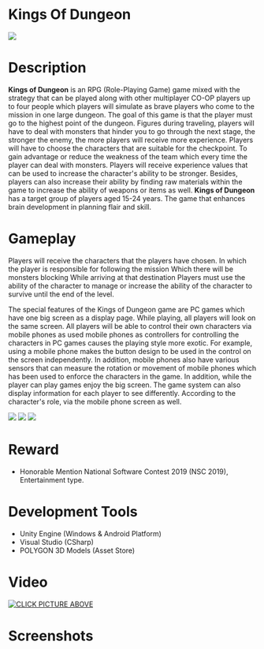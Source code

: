 # Kings Of Dungeon
![](https://i.imgur.com/LTKL6bX.jpg)
# Description
**Kings of Dungeon** is an RPG (Role-Playing Game) game mixed with the strategy that can be played along with other multiplayer CO-OP players up to four people which players will simulate as brave players who come to the mission in one large dungeon. The goal of this game is that the player must go to the highest point of the dungeon. Figures during traveling, players will have to deal with monsters that hinder you to go through the next stage, the stronger the enemy, the more players will receive more experience. Players will have to choose the characters that are suitable for the checkpoint. To gain advantage or reduce the weakness of the team which every time the player can deal with monsters. Players will receive experience values that can be used to increase the character's ability to be stronger. Besides, players can also increase their ability by finding raw materials within the game to increase the ability of weapons or items as well. **Kings of Dungeon** has a target group of players aged 15-24 years. The game that enhances brain development in planning flair and skill.
# Gameplay
Players will receive the characters that the players have chosen. In which the player is responsible for following the mission Which there will be monsters blocking While arriving at that destination Players must use the ability of the character to manage or increase the ability of the character to survive until the end of the level.

The special features of the Kings of Dungeon game are PC games which have one big screen as a display page. While playing, all players will look on the same screen. All players will be able to control their own characters via mobile phones as used mobile phones as controllers for controlling the characters in PC games causes the playing style more exotic. For example, using a mobile phone makes the button design to be used in the control on the screen independently. In addition, mobile phones also have various sensors that can measure the rotation or movement of mobile phones which has been used to enforce the characters in the game. In addition, while the player can play games enjoy the big screen. The game system can also display information for each player to see differently. According to the character's role, via the mobile phone screen as well.

![](https://i.imgur.com/wVOpclZ.png)
![](https://i.imgur.com/6YumNGc.png)
![](https://i.imgur.com/HlZLhbX.png)
# Reward
- Honorable Mention National Software Contest 2019 (NSC 2019), Entertainment type.
# Development Tools
- Unity Engine (Windows & Android Platform)
- Visual Studio (CSharp)
- POLYGON 3D Models (Asset Store)
# Video
[![CLICK PICTURE ABOVE](https://i.imgur.com/yKTeuiU.jpg)](https://www.youtube.com/watch?v=rwUhPrFVA74)
# Screenshots
